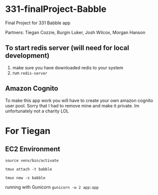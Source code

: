 # 331-finalProject-Babble
Final Project for 331 Babble app

Partners: Tiegan Cozzie, Burgin Luker, Josh Wilcox, Morgan Hanson

## To start redis server (will need for local development)
1. make sure you have downloaded redis to your system
2. run `redis-server`

## Amazon Cognito
To make this app work you will have to create your own amazon cognito user pool.
Sorry that I had to remove mine and make it private. Im unfortunately not a charity LOL

# For Tiegan
## EC2 Environment
`source venv/bin/activate`

`tmux attach -t babble`

`tmux new -s babble`

running with Gunicorn
`gunicorn -w 2 app:app`
